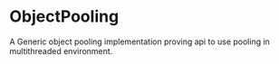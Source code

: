 ObjectPooling
=============

A Generic object pooling implementation proving api to use pooling in multithreaded environment.
